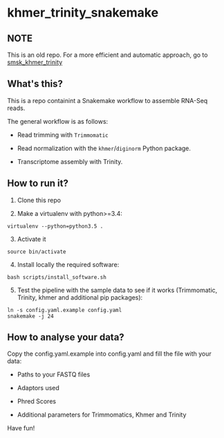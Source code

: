 # khmer_trinity_snakemake

## NOTE

This is an old repo. For a more efficient and automatic approach, go to [smsk_khmer_trinity](https://github.com/jlanga/smsk_khmer_trinity/)


## What's this?

This is a repo containint a Snakemake workflow to assemble RNA-Seq reads.

The general workflow is as follows:

- Read trimming with `Trimmomatic`

- Read normalization with the `khmer`/`diginorm` Python package.

- Transcriptome assembly with Trinity.

## How to run it?

1. Clone this repo

2. Make a virtualenv with python>=3.4:

```
virtualenv --python=python3.5 .
```

3. Activate it

```
source bin/activate
```

4. Install locally the required software:

```
bash scripts/install_software.sh
```

5. Test the pipeline with the sample data to see if it works (Trimmomatic, Trinity, khmer and additional pip packages):

```
ln -s config.yaml.example config.yaml
snakemake -j 24
```

## How to analyse your data?

Copy the config.yaml.example into config.yaml and fill the file with your data:

- Paths to your FASTQ files

- Adaptors used

- Phred Scores

- Additional parameters for Trimmomatics, Khmer and Trinity


Have fun!
